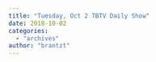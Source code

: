 ```yaml
---
title: "Tuesday, Oct 2 TBTV Daily Show"
date: 2018-10-02
categories: 
  - "archives"
author: "brantzt"
---
```




